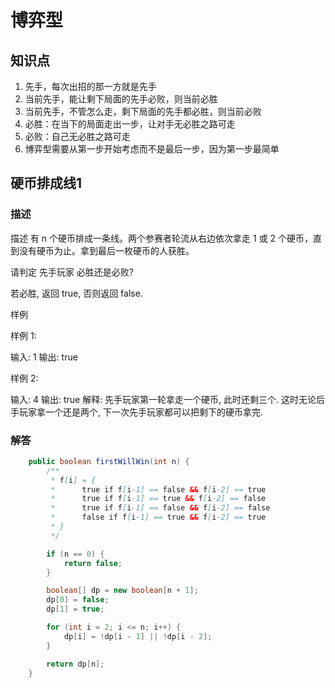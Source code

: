 # 博弈型
## 知识点
1. 先手，每次出招的那一方就是先手
2. 当前先手，能让剩下局面的先手必败，则当前必胜
3. 当前先手，不管怎么走，剩下局面的先手都必胜，则当前必败
4. 必胜：在当下的局面走出一步，让对手无必胜之路可走
5. 必败：自己无必胜之路可走
6. 博弈型需要从第一步开始考虑而不是最后一步，因为第一步最简单

## 硬币排成线1
### 描述
描述
有 n 个硬币排成一条线。两个参赛者轮流从右边依次拿走 1 或 2 个硬币，直到没有硬币为止。拿到最后一枚硬币的人获胜。

请判定 先手玩家 必胜还是必败?

若必胜, 返回 true, 否则返回 false.

样例

样例 1:

输入: 1
输出: true

样例 2:

输入: 4
输出: true
解释: 
先手玩家第一轮拿走一个硬币, 此时还剩三个.
这时无论后手玩家拿一个还是两个, 下一次先手玩家都可以把剩下的硬币拿完.
### 解答
```java
    public boolean firstWillWin(int n) {
        /**
         * f[i] = {
         *      true if f[i-1] == false && f[i-2] == true
         *      true if f[i-1] == true && f[i-2] == false
         *      true if f[i-1] == false && f[i-2] == false
         *      false if f[i-1] == true && f[i-2] == true
         * }
         */

        if (n == 0) {
            return false;
        }

        boolean[] dp = new boolean[n + 1];
        dp[0] = false;
        dp[1] = true;

        for (int i = 2; i <= n; i++) {
            dp[i] = !dp[i - 1] || !dp[i - 2];
        }

        return dp[n];
    }
```
